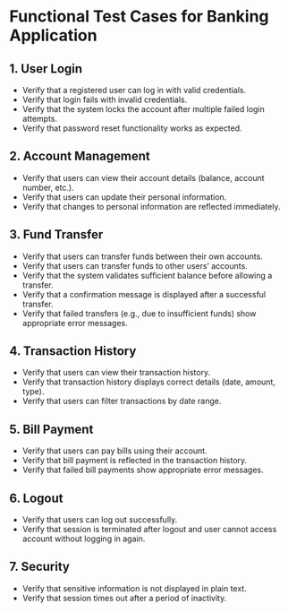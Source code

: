 # Functional Test Cases for Banking Application

## 1. User Login
- Verify that a registered user can log in with valid credentials.
- Verify that login fails with invalid credentials.
- Verify that the system locks the account after multiple failed login attempts.
- Verify that password reset functionality works as expected.

## 2. Account Management
- Verify that users can view their account details (balance, account number, etc.).
- Verify that users can update their personal information.
- Verify that changes to personal information are reflected immediately.

## 3. Fund Transfer
- Verify that users can transfer funds between their own accounts.
- Verify that users can transfer funds to other users’ accounts.
- Verify that the system validates sufficient balance before allowing a transfer.
- Verify that a confirmation message is displayed after a successful transfer.
- Verify that failed transfers (e.g., due to insufficient funds) show appropriate error messages.

## 4. Transaction History
- Verify that users can view their transaction history.
- Verify that transaction history displays correct details (date, amount, type).
- Verify that users can filter transactions by date range.

## 5. Bill Payment
- Verify that users can pay bills using their account.
- Verify that bill payment is reflected in the transaction history.
- Verify that failed bill payments show appropriate error messages.

## 6. Logout
- Verify that users can log out successfully.
- Verify that session is terminated after logout and user cannot access account without logging in again.

## 7. Security
- Verify that sensitive information is not displayed in plain text.
- Verify that session times out after a period of inactivity.
